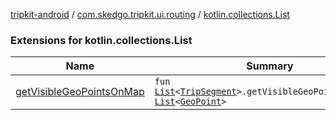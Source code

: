 [tripkit-android](../../index.md) / [com.skedgo.tripkit.ui.routing](../index.md) / [kotlin.collections.List](./index.md)

### Extensions for kotlin.collections.List

| Name | Summary |
|---|---|
| [getVisibleGeoPointsOnMap](get-visible-geo-points-on-map.md) | `fun `[`List`](https://kotlinlang.org/api/latest/jvm/stdlib/kotlin.collections/-list/index.html)`<`[`TripSegment`](../../skedgo.tripkit.routing/-trip-segment/index.md)`>.getVisibleGeoPointsOnMap(): `[`List`](https://kotlinlang.org/api/latest/jvm/stdlib/kotlin.collections/-list/index.html)`<`[`GeoPoint`](../../skedgo.tripkit.location/-geo-point/index.md)`>` |
